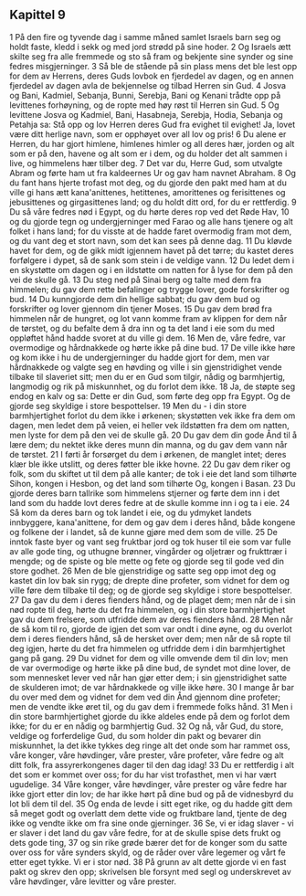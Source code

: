 ## Kapittel 9

1 På den fire og tyvende dag i samme måned samlet Israels barn seg og holdt faste, kledd i sekk og med jord strødd på sine hoder.
2 Og Israels ætt skilte seg fra alle fremmede og sto så fram og bekjente sine synder og sine fedres misgjerninger.
3 Så ble de stående på sin plass mens det ble lest opp for dem av Herrens, deres Guds lovbok en fjerdedel av dagen, og en annen fjerdedel av dagen avla de bekjennelse og tilbad Herren sin Gud.
4 Josva og Bani, Kadmiel, Sebanja, Bunni, Serebja, Bani og Kenani trådte opp på levittenes forhøyning, og de ropte med høy røst til Herren sin Gud.
5 Og levittene Josva og Kadmiel, Bani, Hasabneja, Serebja, Hodia, Sebanja og Petahja sa: Stå opp og lov Herren deres Gud fra evighet til evighet! Ja, lovet være ditt herlige navn, som er opphøyet over all lov og pris!
6 Du alene er Herren, du har gjort himlene, himlenes himler og all deres hær, jorden og alt som er på den, havene og alt som er i dem, og du holder det alt sammen i live, og himmelens hær tilber deg.
7 Det var du, Herre Gud, som utvalgte Abram og førte ham ut fra kaldeernes Ur og gav ham navnet Abraham.
8 Og du fant hans hjerte trofast mot deg, og du gjorde den pakt med ham at du ville gi hans ætt kana'anittenes, hetittenes, amorittenes og ferisittenes og jebusittenes og girgasittenes land; og du holdt ditt ord, for du er rettferdig.
9 Du så våre fedres nød i Egypt, og du hørte deres rop ved det Røde Hav,
10 og du gjorde tegn og undergjerninger med Farao og alle hans tjenere og alt folket i hans land; for du visste at de hadde faret overmodig fram mot dem, og du vant deg et stort navn, som det kan sees på denne dag.
11 Du kløvde havet for dem, og de gikk midt igjennem havet på det tørre; du kastet deres forfølgere i dypet, så de sank som stein i de veldige vann.
12 Du ledet dem i en skystøtte om dagen og i en ildstøtte om natten for å Iyse for dem på den vei de skulle gå.
13 Du steg ned på Sinai berg og talte med dem fra himmelen; du gav dem rette befalinger og trygge lover, gode forskrifter og bud.
14 Du kunngjorde dem din hellige sabbat; du gav dem bud og forskrifter og lover gjennom din tjener Moses.
15 Du gav dem brød fra himmelen når de hungret, og lot vann komme fram av klippen for dem når de tørstet, og du befalte dem å dra inn og ta det land i eie som du med oppløftet hånd hadde svoret at du ville gi dem.
16 Men de, våre fedre, var overmodige og hårdnakkede og hørte ikke på dine bud.
17 De ville ikke høre og kom ikke i hu de undergjerninger du hadde gjort for dem, men var hårdnakkede og valgte seg en høvding og ville i sin gjenstridighet vende tilbake til slaveriet sitt; men du er en Gud som tilgir, nådig og barmhjertig, langmodig og rik på miskunnhet, og du forlot dem ikke.
18 Ja, de støpte seg endog en kalv og sa: Dette er din Gud, som førte deg opp fra Egypt. Og de gjorde seg skyldige i store bespottelser.
19 Men du - i din store barmhjertighet forlot du dem ikke i ørkenen; skystøtten vek ikke fra dem om dagen, men ledet dem på veien, ei heller vek ildstøtten fra dem om natten, men lyste for dem på den vei de skulle gå.
20 Du gav dem din gode Ånd til å lære dem; du nektet ikke deres munn din manna, og du gav dem vann når de tørstet.
21 I førti år forsørget du dem i ørkenen, de manglet intet; deres klær ble ikke utslitt, og deres føtter ble ikke hovne.
22 Du gav dem riker og folk, som du skiftet ut til dem på alle kanter; de tok i eie det land som tilhørte Sihon, kongen i Hesbon, og det land som tilhørte Og, kongen i Basan.
23 Du gjorde deres barn tallrike som himmelens stjerner og førte dem inn i det land som du hadde lovt deres fedre at de skulle komme inn i og ta i eie.
24 Så kom da deres barn og tok landet i eie, og du ydmyket landets innbyggere, kana'anittene, for dem og gav dem i deres hånd, både kongene og folkene der i landet, så de kunne gjøre med dem som de ville.
25 De inntok faste byer og vant seg fruktbar jord og tok huser til eie som var fulle av alle gode ting, og uthugne brønner, vingårder og oljetrær og frukttrær i mengde; og de spiste og ble mette og fete og gjorde seg til gode ved din store godhet.
26 Men de ble gjenstridige og satte seg opp imot deg og kastet din lov bak sin rygg; de drepte dine profeter, som vidnet for dem og ville føre dem tilbake til deg; og de gjorde seg skyldige i store bespottelser.
27 Da gav du dem i deres fienders hånd, og de plaget dem; men når de i sin nød ropte til deg, hørte du det fra himmelen, og i din store barmhjertighet gav du dem frelsere, som utfridde dem av deres fienders hånd.
28 Men når de så kom til ro, gjorde de igjen det som var ondt i dine øyne, og du overlot dem i deres fienders hånd, så de hersket over dem; men når de så ropte til deg igjen, hørte du det fra himmelen og utfridde dem i din barmhjertighet gang på gang.
29 Du vidnet for dem og ville omvende dem til din lov; men de var overmodige og hørte ikke på dine bud, de syndet mot dine lover, de som mennesket lever ved når han gjør etter dem; i sin gjenstridighet satte de skulderen imot; de var hårdnakkede og ville ikke høre.
30 I mange år bar du over med dem og vidnet for dem ved din Ånd gjennom dine profeter; men de vendte ikke øret til, og du gav dem i fremmede folks hånd.
31 Men i din store barmhjertighet gjorde du ikke aldeles ende på dem og forlot dem ikke; for du er en nådig og barmhjertig Gud.
32 Og nå, vår Gud, du store, veldige og forferdelige Gud, du som holder din pakt og bevarer din miskunnhet, la det ikke tykkes deg ringe alt det onde som har rammet oss, våre konger, våre høvdinger, våre prester, våre profeter, våre fedre og alt ditt folk, fra assyrerkongenes dager til den dag idag!
33 Du er rettferdig i alt det som er kommet over oss; for du har vist trofasthet, men vi har vært ugudelige.
34 Våre konger, våre høvdinger, våre prester og våre fedre har ikke gjort etter din lov; de har ikke hørt på dine bud og på de vidnesbyrd du lot bli dem til del.
35 Og enda de levde i sitt eget rike, og du hadde gitt dem så meget godt og overlatt dem dette vide og fruktbare land, tjente de deg ikke og vendte ikke om fra sine onde gjerninger.
36 Se, vi er idag slaver - vi er slaver i det land du gav våre fedre, for at de skulle spise dets frukt og dets gode ting,
37 og sin rike grøde bærer det for de konger som du satte over oss for våre synders skyld, og de råder over våre legemer og vårt fe etter eget tykke. Vi er i stor nød.
38 På grunn av alt dette gjorde vi en fast pakt og skrev den opp; skrivelsen ble forsynt med segl og underskrevet av våre høvdinger, våre levitter og våre prester.
